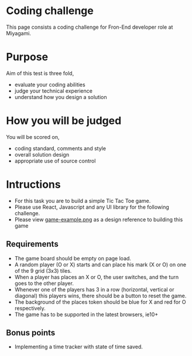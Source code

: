 # Coding challenge
This page consists a coding challenge for Fron-End developer role at Miyagami.

# Purpose
Aim of this test is three fold,

- evaluate your coding abilities 
- judge your technical experience
- understand how you design a solution

# How you will be judged
You will be scored on,

- coding standard, comments and style
- overall solution design
- appropriate use of source control

# Intructions

- For this task you are to build a simple Tic Tac Toe game. 
- Please use React, Javascript and any UI library for the following challenge.
- Please view [game-example.png](https://github.com/miyagami-com/Coding-Cases/blob/main/game-example.png) as a design reference to building this game

## Requirements

- The game board should be empty on page load.
- A random player (O or X) starts and can place his mark (X or O) on one of the 9 grid (3x3) tiles.
- When a player has places an X or O, the user switches, and the turn goes to the other player.
- Whenever one of the players has 3 in a row (horizontal, vertical or diagonal) this players wins, there should be a button to reset the game.
- The background of the places token should be blue for X and red for O respectively. 
- The game has to be supported in the latest browsers, ie10+

## Bonus points
- Implementing a time tracker with state of time saved.